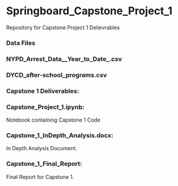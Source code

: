 # Springboard_Capstone_Project_1
Repository for Capstone Project 1 Delievrables

### Data Files
<H3> NYPD_Arrest_Data__Year_to_Date_.csv  <br>
<H3> DYCD_after-school_programs.csv  <br>

### Capstone 1 Deliverables:
<H3> Capstone_Project_1.ipynb:</H3> Notebook containing Capstone 1 Code  <br>
<H3> Capstone_1_InDepth_Analysis.docx:</H3> In Depth Analysis Document.  <br>
<H3> Capstone_1_Final_Report:</H3> Final Report for Capstone 1.  <br>
